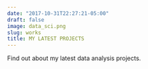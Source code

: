 ```yaml
---
date: "2017-10-31T22:27:21-05:00"
draft: false
image: data_sci.png
slug: works
title: MY LATEST PROJECTS
---
```


Find out about my latest data analysis projects.